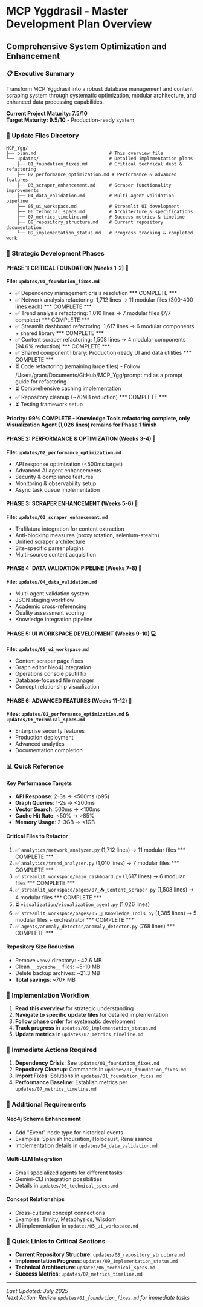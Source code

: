 # MCP Yggdrasil - Master Development Plan Overview
## Comprehensive System Optimization and Enhancement

### 📋 Executive Summary
Transform MCP Yggdrasil into a robust database management and content scraping system through systematic optimization, modular architecture, and enhanced data processing capabilities.

**Current Project Maturity: 7.5/10**  
**Target Maturity: 9.5/10** - Production-ready system

### 📁 Update Files Directory
```
MCP_Ygg/
├── plan.md                           # This overview file
└── updates/                          # Detailed implementation plans
    ├── 01_foundation_fixes.md        # Critical technical debt & refactoring
    ├── 02_performance_optimization.md # Performance & advanced features
    ├── 03_scraper_enhancement.md     # Scraper functionality improvements
    ├── 04_data_validation.md         # Multi-agent validation pipeline
    ├── 05_ui_workspace.md            # Streamlit UI development
    ├── 06_technical_specs.md         # Architecture & specifications
    ├── 07_metrics_timeline.md        # Success metrics & timeline
    ├── 08_repository_structure.md    # Current repository documentation
    └── 09_implementation_status.md   # Progress tracking & completed work
```

### 🎯 Strategic Development Phases

#### **PHASE 1: CRITICAL FOUNDATION** (Weeks 1-2) 🚨 
**File: `updates/01_foundation_fixes.md`**
- ✅ Dependency management crisis resolution *** COMPLETE ***
- ✅ Network analysis refactoring: 1,712 lines → 11 modular files (300-400 lines each) *** COMPLETE ***
- ✅ Trend analysis refactoring: 1,010 lines → 7 modular files (7/7 complete) *** COMPLETE ***
- ✅ Streamlit dashboard refactoring: 1,617 lines → 6 modular components + shared library *** COMPLETE ***
- ✅ Content scraper refactoring: 1,508 lines → 4 modular components (94.6% reduction) *** COMPLETE ***
- ✅ Shared component library: Production-ready UI and data utilities *** COMPLETE ***
- ⏳ Code refactoring (remaining large files) - Follow /Users/grant/Documents/GitHub/MCP_Ygg/prompt.md as a prompt guide for refactoring
- ⏳ Comprehensive caching implementation
- ✅ Repository cleanup (~70MB reduction) *** COMPLETE ***
- ⏳ Testing framework setup

**Priority: 99% COMPLETE - Knowledge Tools refactoring complete, only Visualization Agent (1,026 lines) remains for Phase 1 finish**

#### **PHASE 2: PERFORMANCE & OPTIMIZATION** (Weeks 3-4) 🚀
**File: `updates/02_performance_optimization.md`**
- API response optimization (<500ms target)
- Advanced AI agent enhancements
- Security & compliance features
- Monitoring & observability setup
- Async task queue implementation

#### **PHASE 3: SCRAPER ENHANCEMENT** (Weeks 5-6) 🔄
**File: `updates/03_scraper_enhancement.md`**
- Trafilatura integration for content extraction
- Anti-blocking measures (proxy rotation, selenium-stealth)
- Unified scraper architecture
- Site-specific parser plugins
- Multi-source content acquisition

#### **PHASE 4: DATA VALIDATION PIPELINE** (Weeks 7-8) 🎯
**File: `updates/04_data_validation.md`**
- Multi-agent validation system
- JSON staging workflow
- Academic cross-referencing
- Quality assessment scoring
- Knowledge integration pipeline

#### **PHASE 5: UI WORKSPACE DEVELOPMENT** (Weeks 9-10) 💻
**File: `updates/05_ui_workspace.md`**
- Content scraper page fixes
- Graph editor Neo4j integration
- Operations console psutil fix
- Database-focused file manager
- Concept relationship visualization

#### **PHASE 6: ADVANCED FEATURES** (Weeks 11-12) 🚀
**Files: `updates/02_performance_optimization.md` & `updates/06_technical_specs.md`**
- Enterprise security features
- Production deployment
- Advanced analytics
- Documentation completion

### 📊 Quick Reference

#### Key Performance Targets
- **API Response**: 2-3s → <500ms (p95)
- **Graph Queries**: 1-2s → <200ms
- **Vector Search**: 500ms → <100ms
- **Cache Hit Rate**: <50% → >85%
- **Memory Usage**: 2-3GB → <1GB

#### Critical Files to Refactor
1. ✅ `analytics/network_analyzer.py` (1,712 lines) → 11 modular files *** COMPLETE ***
2. ✅ `analytics/trend_analyzer.py` (1,010 lines) → 7 modular files *** COMPLETE ***
3. ✅ `streamlit_workspace/main_dashboard.py` (1,617 lines) → 6 modular files *** COMPLETE ***
4. ✅ `streamlit_workspace/pages/07_📥_Content_Scraper.py` (1,508 lines) → 4 modular files *** COMPLETE ***
5. ⏳ `visualization/visualization_agent.py` (1,026 lines)
6. ✅ `streamlit_workspace/pages/05_🎯_Knowledge_Tools.py` (1,385 lines) → 5 modular files + orchestrator *** COMPLETE ***
7. ✅ `agents/anomaly_detector/anomaly_detector.py` (768 lines) *** COMPLETE ***

#### Repository Size Reduction
- Remove `venv/` directory: ~42.6 MB
- Clean `__pycache__` files: ~5-10 MB
- Delete backup archives: ~21.3 MB
- **Total savings**: ~70+ MB

### 🔄 Implementation Workflow

1. **Read this overview** for strategic understanding
2. **Navigate to specific update files** for detailed implementation
3. **Follow phase order** for systematic development
4. **Track progress** in `updates/09_implementation_status.md`
5. **Update metrics** in `updates/07_metrics_timeline.md`

### 🚨 Immediate Actions Required

1. **Dependency Crisis**: See `updates/01_foundation_fixes.md`
2. **Repository Cleanup**: Commands in `updates/01_foundation_fixes.md`
3. **Import Fixes**: Solutions in `updates/01_foundation_fixes.md`
4. **Performance Baseline**: Establish metrics per `updates/07_metrics_timeline.md`

### 📝 Additional Requirements

#### Neo4j Schema Enhancement
- Add "Event" node type for historical events
- Examples: Spanish Inquisition, Holocaust, Renaissance
- Implementation details in `updates/04_data_validation.md`

#### Multi-LLM Integration
- Small specialized agents for different tasks
- Gemini-CLI integration possibilities
- Details in `updates/06_technical_specs.md`

#### Concept Relationships
- Cross-cultural concept connections
- Examples: Trinity, Metaphysics, Wisdom
- UI implementation in `updates/05_ui_workspace.md`

### 🔗 Quick Links to Critical Sections

- **Current Repository Structure**: `updates/08_repository_structure.md`
- **Implementation Progress**: `updates/09_implementation_status.md`
- **Technical Architecture**: `updates/06_technical_specs.md`
- **Success Metrics**: `updates/07_metrics_timeline.md`

---

*Last Updated: July 2025*  
*Next Action: Review `updates/01_foundation_fixes.md` for immediate tasks*